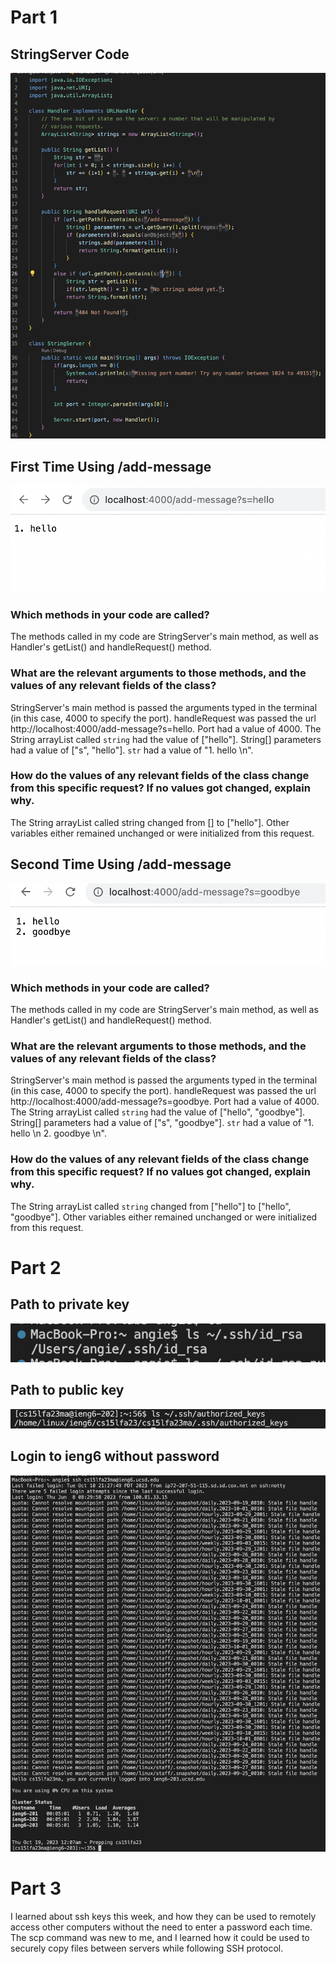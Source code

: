 # Part 1

## StringServer Code
![image](StringServer_screenshot.png)

## First Time Using /add-message
![image](live_screenshot1.png)

### Which methods in your code are called?
The methods called in my code are StringServer's main method, as well as Handler's getList() and handleRequest() method. 
### What are the relevant arguments to those methods, and the values of any relevant fields of the class?
StringServer's main method is passed the arguments typed in the terminal (in this case, 4000 to specify the port). handleRequest was passed the url http://localhost:4000/add-message?s=hello. Port had a value of 4000. The String arrayList called `string` had the value of ["hello"]. String[] parameters had a value of ["s", "hello"]. `str` had a value of "1. hello \n".
### How do the values of any relevant fields of the class change from this specific request? If no values got changed, explain why.
The String arrayList called string changed from [] to ["hello"].
Other variables either remained unchanged or were initialized from this request.

## Second Time Using /add-message
![image](live_screenshot2.png)

### Which methods in your code are called?
The methods called in my code are StringServer's main method, as well as Handler's getList() and handleRequest() method. 
### What are the relevant arguments to those methods, and the values of any relevant fields of the class?
StringServer's main method is passed the arguments typed in the terminal (in this case, 4000 to specify the port). handleRequest was passed the url http://localhost:4000/add-message?s=goodbye. Port had a value of 4000. The String arrayList called `string` had the value of ["hello", "goodbye"]. String[] parameters had a value of ["s", "goodbye"]. `str` had a value of "1. hello \n 2. goodbye \n".
### How do the values of any relevant fields of the class change from this specific request? If no values got changed, explain why.
The String arrayList called `string` changed from ["hello"] to ["hello", "goodbye"].
Other variables either remained unchanged or were initialized from this request.

# Part 2
## Path to private key
![image](ssh_private_path.png)

## Path to public key
![image](ssh_public_path.png)

## Login to ieng6 without password
![image](login_no_pass.png)

# Part 3
I learned about ssh keys this week, and how they can be used to remotely access other computers without the need to enter a password each time. The scp command was new to me, and I learned how it could be used to securely copy files between servers while following SSH protocol. 